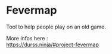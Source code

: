 # Fevermap

Tool to help people play on an old game.  
  
More infos here :  
https://durss.ninja/#project-fevermap
